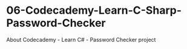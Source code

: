 # 06-Codecademy-Learn-C-Sharp-Password-Checker
About Codecademy - Learn C# - Password Checker project

